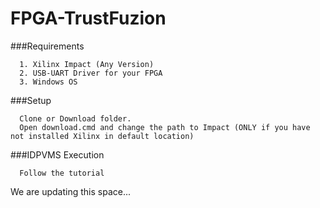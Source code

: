 # FPGA-TrustFuzion

###Requirements

      1. Xilinx Impact (Any Version)
      2. USB-UART Driver for your FPGA
      3. Windows OS

###Setup

      Clone or Download folder. 
      Open download.cmd and change the path to Impact (ONLY if you have not installed Xilinx in default location)
      
###IDPVMS Execution

      Follow the tutorial
        
We are updating this space... 
